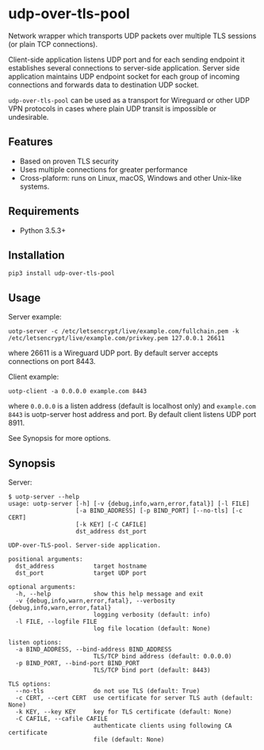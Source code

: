 udp-over-tls-pool
=================

Network wrapper which transports UDP packets over multiple TLS sessions (or plain TCP connections).

Client-side application listens UDP port and for each sending endpoint it establishes several connections to server-side application. Server side application maintains UDP endpoint socket for each group of incoming connections and forwards data to destination UDP socket.

`udp-over-tls-pool` can be used as a transport for Wireguard or other UDP VPN protocols in cases where plain UDP transit is impossible or undesirable.

## Features

* Based on proven TLS security
* Uses multiple connections for greater performance
* Cross-plaform: runs on Linux, macOS, Windows and other Unix-like systems.

## Requirements

* Python 3.5.3+

## Installation

```
pip3 install udp-over-tls-pool
```

## Usage

Server example:

```
uotp-server -c /etc/letsencrypt/live/example.com/fullchain.pem -k /etc/letsencrypt/live/example.com/privkey.pem 127.0.0.1 26611
```

where 26611 is a Wireguard UDP port. By default server accepts connections on port 8443.

Client example:

```
uotp-client -a 0.0.0.0 example.com 8443
```

where `0.0.0.0` is a listen address (default is localhost only) and `example.com 8443` is uotp-server host address and port. By default client listens UDP port 8911.

See Synopsis for more options.

## Synopsis

Server:

```
$ uotp-server --help
usage: uotp-server [-h] [-v {debug,info,warn,error,fatal}] [-l FILE]
                   [-a BIND_ADDRESS] [-p BIND_PORT] [--no-tls] [-c CERT]
                   [-k KEY] [-C CAFILE]
                   dst_address dst_port

UDP-over-TLS-pool. Server-side application.

positional arguments:
  dst_address           target hostname
  dst_port              target UDP port

optional arguments:
  -h, --help            show this help message and exit
  -v {debug,info,warn,error,fatal}, --verbosity {debug,info,warn,error,fatal}
                        logging verbosity (default: info)
  -l FILE, --logfile FILE
                        log file location (default: None)

listen options:
  -a BIND_ADDRESS, --bind-address BIND_ADDRESS
                        TLS/TCP bind address (default: 0.0.0.0)
  -p BIND_PORT, --bind-port BIND_PORT
                        TLS/TCP bind port (default: 8443)

TLS options:
  --no-tls              do not use TLS (default: True)
  -c CERT, --cert CERT  use certificate for server TLS auth (default: None)
  -k KEY, --key KEY     key for TLS certificate (default: None)
  -C CAFILE, --cafile CAFILE
                        authenticate clients using following CA certificate
                        file (default: None)
```
